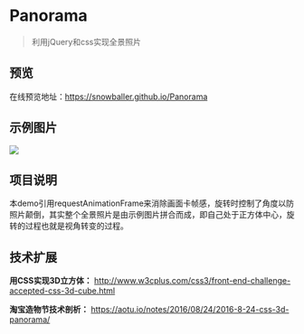 # Panorama

> 利用jQuery和css实现全景照片

## 预览

在线预览地址：<https://snowballer.github.io/Panorama>

## 示例图片

![](http://ouyt4c4z5.bkt.clouddn.com/Park.jpg)

## 项目说明

本demo引用requestAnimationFrame来消除画面卡帧感，旋转时控制了角度以防照片颠倒，其实整个全景照片是由示例图片拼合而成，即自己处于正方体中心，旋转的过程也就是视角转变的过程。

## 技术扩展

**用CSS实现3D立方体：** <http://www.w3cplus.com/css3/front-end-challenge-accepted-css-3d-cube.html>

**淘宝造物节技术剖析：**
<https://aotu.io/notes/2016/08/24/2016-8-24-css-3d-panorama/>
